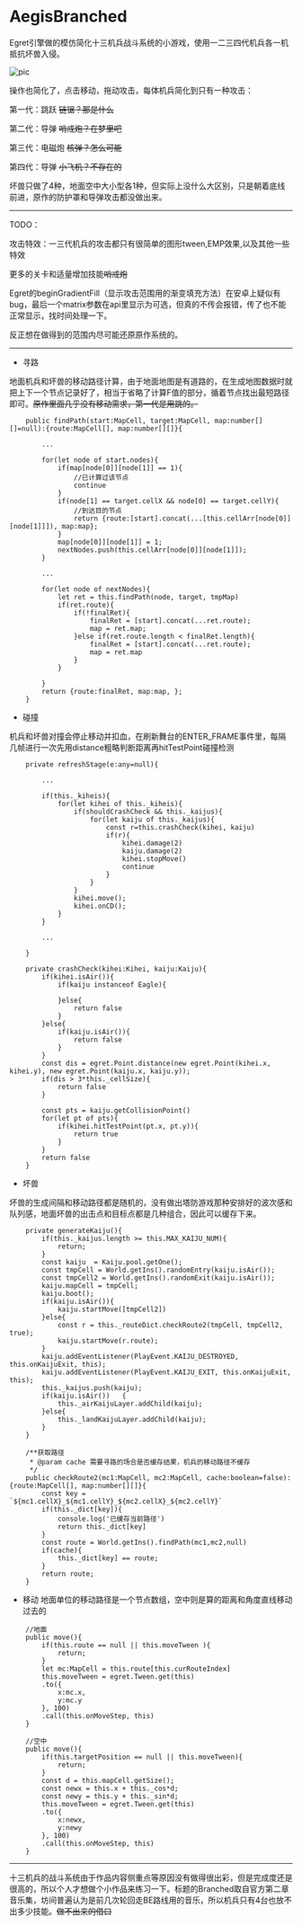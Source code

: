# AegisBranched
 Egret引擎做的模仿简化十三机兵战斗系统的小游戏，使用一二三四代机兵各一机抵抗坏兽入侵。


![pic](https://gitee.com/cloudtsang/AegisBranched/raw/main/pic2.png)


操作也简化了，点击移动，拖动攻击，每体机兵简化到只有一种攻击：

第一代：跳跃 ~~链锯？那是什么~~

第二代：导弹 ~~哨戒炮？在梦里吧~~

第三代：电磁炮 ~~核弹？怎么可能~~

第四代：导弹 ~~小飞机？不存在的~~

坏兽只做了4种，地面空中大小型各1种，但实际上没什么大区别，只是朝着底线前进，原作的防护罩和导弹攻击都没做出来。


---
TODO：

攻击特效：一三代机兵的攻击都只有很简单的图形tween,EMP效果,以及其他一些特效

更多的关卡和适量增加技能~~哨戒炮~~

Egret的beginGradientFill（显示攻击范围用的渐变填充方法）在安卓上疑似有bug，最后一个matrix参数在api里显示为可选，但真的不传会报错，传了也不能正常显示，找时间处理一下。

反正想在做得到的范围内尽可能还原原作系统的。

---

- 寻路

地面机兵和坏兽的移动路径计算，由于地面地图是有道路的，在生成地图数据时就把上下一个节点记录好了，相当于省略了计算F值的部分，循着节点找出最短路径即可。~~原作里面几乎没有移动需求，第一代是用跳的。~~

```
    public findPath(start:MapCell, target:MapCell, map:number[][]=null):{route:MapCell[], map:number[][]}{

        ...

        for(let node of start.nodes){					
			if(map[node[0]][node[1]] == 1){
				//已计算过该节点
				continue
			}			
			if(node[1] == target.cellX && node[0] == target.cellY){
				//到达目的节点
				return {route:[start].concat(...[this.cellArr[node[0]][node[1]]]), map:map};
			}
			map[node[0]][node[1]] = 1;
			nextNodes.push(this.cellArr[node[0]][node[1]]);
		}

        ...

        for(let node of nextNodes){
			let ret = this.findPath(node, target, tmpMap)
			if(ret.route){
				if(!finalRet){					
					finalRet = [start].concat(...ret.route);
					map = ret.map;
				}else if(ret.route.length < finalRet.length){
					finalRet = [start].concat(...ret.route);
					map = ret.map
				}
			}
										
		}
		return {route:finalRet, map:map, };
	}
```

- 碰撞

机兵和坏兽对撞会停止移动并扣血，在刷新舞台的ENTER_FRAME事件里，每隔几帧进行一次先用distance粗略判断距离再hitTestPoint碰撞检测

```
    private refreshStage(e:any=null){

        ...

        if(this._kiheis){
			for(let kihei of this._kiheis){
				if(shouldCrashCheck && this._kaijus){
					for(let kaiju of this._kaijus){
						const r=this.crashCheck(kihei, kaiju)
						if(r){
							kihei.damage(2)
							kaiju.damage(2)
							kihei.stopMove()
							continue
						}
					}
				}
				kihei.move();
				kihei.onCD();
			}
		}

        ...

    }

    private crashCheck(kihei:Kihei, kaiju:Kaiju){
		if(kihei.isAir()){
			if(kaiju instanceof Eagle){

			}else{
				return false
			}
		}else{
			if(kaiju.isAir()){
				return false
			}
		}
		const dis = egret.Point.distance(new egret.Point(kihei.x, kihei.y), new egret.Point(kaiju.x, kaiju.y));
		if(dis > 3*this._cellSize){
			return false
		}

		const pts = kaiju.getCollisionPoint()
		for(let pt of pts){
			if(kihei.hitTestPoint(pt.x, pt.y)){
				return true
			}
		}
		return false
	}
```

- 坏兽

坏兽的生成间隔和移动路径都是随机的，没有做出塔防游戏那种安排好的波次感和队列感，地面坏兽的出击点和目标点都是几种组合，因此可以缓存下来。

```
    private generateKaiju(){
		if(this._kaijus.length >= this.MAX_KAIJU_NUM){
			return;
		}
		const kaiju  = Kaiju.pool.getOne(); 
		const tmpCell = World.getIns().randomEntry(kaiju.isAir());
		const tmpCell2 = World.getIns().randomExit(kaiju.isAir());
		kaiju.mapCell = tmpCell;	
		kaiju.boot();		
		if(kaiju.isAir()){
			kaiju.startMove([tmpCell2])
		}else{ 
			const r = this._routeDict.checkRoute2(tmpCell, tmpCell2, true);		
			kaiju.startMove(r.route);
		}			
		kaiju.addEventListener(PlayEvent.KAIJU_DESTROYED, this.onKaijuExit, this);
		kaiju.addEventListener(PlayEvent.KAIJU_EXIT, this.onKaijuExit, this);
		this._kaijus.push(kaiju);	
		if(kaiju.isAir())	{
			this._airKaijuLayer.addChild(kaiju);
		}else{
			this._landKaijuLayer.addChild(kaiju);
		}
	}

    /**获取路径
	 * @param cache 需要寻路的场合是否缓存结果，机兵的移动路径不缓存
	 */
	public checkRoute2(mc1:MapCell, mc2:MapCell, cache:boolean=false):{route:MapCell[], map:number[][]}{
		const key = `${mc1.cellX}_${mc1.cellY}_${mc2.cellX}_${mc2.cellY}`
		if(this._dict[key]){
			console.log('已缓存当前路径')
			return this._dict[key]
		}	
		const route = World.getIns().findPath(mc1,mc2,null)
		if(cache){
			this._dict[key] == route;
		}
		return route;		
	}
```


- 移动
地面单位的移动路径是一个节点数组，空中则是算的距离和角度直线移动过去的

```
    //地面
    public move(){
		if(this.route == null || this.moveTween ){
			return;
		}
		let mc:MapCell = this.route[this.curRouteIndex]
		this.moveTween = egret.Tween.get(this)
		.to({
			x:mc.x,
			y:mc.y
		}, 100)
		.call(this.onMoveStep, this)
	}

    //空中
    public move(){
		if(this.targetPosition == null || this.moveTween){
			return;
		}
		const d = this.mapCell.getSize();
		const newx = this.x + this._cos*d;
		const newy = this.y + this._sin*d;
		this.moveTween = egret.Tween.get(this)
		.to({
			x:newx,
			y:newy
		}, 100)
		.call(this.onMoveStep, this)
	}
```


---
十三机兵的战斗系统由于作品内容侧重点等原因没有做得很出彩，但是完成度还是很高的，所以个人才想做个小作品来练习一下。标题的Branched取自官方第二章音乐集，坊间普遍认为是前几次轮回走BE路线用的音乐，所以机兵只有4台也放不出多少技能。~~做不出来的借口~~